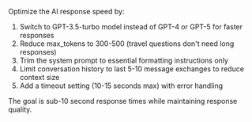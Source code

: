 Optimize the AI response speed by:

1. Switch to GPT-3.5-turbo model instead of GPT-4 or GPT-5 for faster responses
2. Reduce max_tokens to 300-500 (travel questions don't need long responses)
3. Trim the system prompt to essential formatting instructions only
4. Limit conversation history to last 5-10 message exchanges to reduce context size
5. Add a timeout setting (10-15 seconds max) with error handling

The goal is sub-10 second response times while maintaining response quality.